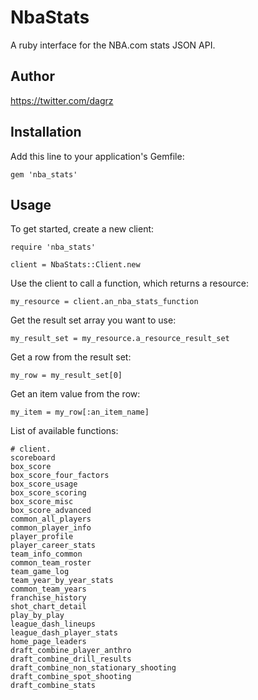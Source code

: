 # NbaStats

A ruby interface for the NBA.com stats JSON API.

## Author

https://twitter.com/dagrz

## Installation

Add this line to your application's Gemfile:

    gem 'nba_stats'

## Usage

To get started, create a new client:

    require 'nba_stats'

    client = NbaStats::Client.new

Use the client to call a function, which returns a resource:

    my_resource = client.an_nba_stats_function

Get the result set array you want to use:

    my_result_set = my_resource.a_resource_result_set

Get a row from the result set:

    my_row = my_result_set[0]

Get an item value from the row:

    my_item = my_row[:an_item_name]

List of available functions:

    # client.
    scoreboard
    box_score
    box_score_four_factors
    box_score_usage
    box_score_scoring
    box_score_misc
    box_score_advanced
    common_all_players
    common_player_info
    player_profile
    player_career_stats
    team_info_common
    common_team_roster
    team_game_log
    team_year_by_year_stats
    common_team_years
    franchise_history
    shot_chart_detail
    play_by_play
    league_dash_lineups
    league_dash_player_stats
    home_page_leaders
    draft_combine_player_anthro
    draft_combine_drill_results
    draft_combine_non_stationary_shooting
    draft_combine_spot_shooting
    draft_combine_stats
